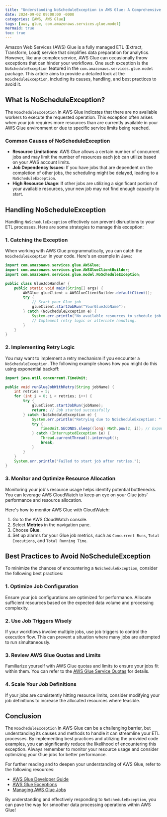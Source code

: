 ```yaml
---
title: "Understanding NoScheduleException in AWS Glue: A Comprehensive Guide"
date: 2024-09-02 09:00:00 -0000
categories: [AWS, AWS Glue]
tags: [aws, glue, com.amazonaws.services.glue.model]
mermaid: true
toc: true
---
```



Amazon Web Services (AWS) Glue is a fully managed ETL (Extract, Transform, Load) service that simplifies data preparation for analytics. However, like any complex service, AWS Glue can occasionally throw exceptions that can hinder your workflows. One such exception is the `NoScheduleException` featured in the `com.amazonaws.services.glue.model` package. This article aims to provide a detailed look at the `NoScheduleException`, including its causes, handling, and best practices to avoid it.

## What is NoScheduleException?

The `NoScheduleException` in AWS Glue indicates that there are no available workers to execute the requested operation. This exception often arises when your job requires more resources than are currently available in your AWS Glue environment or due to specific service limits being reached.

### Common Causes of NoScheduleException

- **Resource Limitations**: AWS Glue allows a certain number of concurrent jobs and may limit the number of resources each job can utilize based on your AWS account limits.
- **Job Dependency Issues**: If you have jobs that are dependent on the completion of other jobs, the scheduling might be delayed, leading to a `NoScheduleException`.
- **High Resource Usage**: If other jobs are utilizing a significant portion of your available resources, your new job may not find enough capacity to start.

## Handling NoScheduleException

Handling `NoScheduleException` effectively can prevent disruptions to your ETL processes. Here are some strategies to manage this exception:

### 1. Catching the Exception

When working with AWS Glue programmatically, you can catch the `NoScheduleException` in your code. Here's an example in Java:

```java
import com.amazonaws.services.glue.AWSGlue;
import com.amazonaws.services.glue.AWSGlueClientBuilder;
import com.amazonaws.services.glue.model.NoScheduleException;

public class GlueJobHandler {
    public static void main(String[] args) {
        AWSGlue glueClient = AWSGlueClientBuilder.defaultClient();
        try {
            // Start your Glue job
            glueClient.startJobRun("YourGlueJobName");
        } catch (NoScheduleException e) {
            System.err.println("No available resources to schedule job: " + e.getMessage());
            // Implement retry logic or alternate handling.
        }
    }
}
```

### 2. Implementing Retry Logic

You may want to implement a retry mechanism if you encounter a `NoScheduleException`. The following example shows how you might do this using exponential backoff:

```java
import java.util.concurrent.TimeUnit;

public void runGlueJobWithRetry(String jobName) {
    int retries = 5;
    for (int i = 0; i < retries; i++) {
        try {
            glueClient.startJobRun(jobName);
            return; // Job started successfully
        } catch (NoScheduleException e) {
            System.err.println("Retrying due to NoScheduleException: " + e.getMessage());
            try {
                TimeUnit.SECONDS.sleep((long) Math.pow(2, i)); // Exponential backoff
            } catch (InterruptedException ie) {
                Thread.currentThread().interrupt();
                break;
            }
        }
    }
    System.err.println("Failed to start job after retries.");
}
```

### 3. Monitor and Optimize Resource Allocation

Monitoring your job's resource usage helps identify potential bottlenecks. You can leverage AWS CloudWatch to keep an eye on your Glue jobs' performance and resource allocation.

Here's how to monitor AWS Glue with CloudWatch:

1. Go to the AWS CloudWatch console.
2. Select **Metrics** in the navigation pane.
3. Choose **Glue**.
4. Set up alarms for your Glue job metrics, such as `Concurrent Runs`, `Total Executions`, and `Total Running Time`.

## Best Practices to Avoid NoScheduleException

To minimize the chances of encountering a `NoScheduleException`, consider the following best practices:

### 1. Optimize Job Configuration

Ensure your job configurations are optimized for performance. Allocate sufficient resources based on the expected data volume and processing complexity.

### 2. Use Job Triggers Wisely

If your workflows involve multiple jobs, use job triggers to control the execution flow. This can prevent a situation where many jobs are attempted to run simultaneously.

### 3. Review AWS Glue Quotas and Limits

Familiarize yourself with AWS Glue quotas and limits to ensure your jobs fit within them. You can refer to the [AWS Glue Service Quotas](https://docs.aws.amazon.com/glue/latest/dg/limits.html) for details.

### 4. Scale Your Job Definitions

If your jobs are consistently hitting resource limits, consider modifying your job definitions to increase the allocated resources where feasible.

## Conclusion

The `NoScheduleException` in AWS Glue can be a challenging barrier, but understanding its causes and methods to handle it can streamline your ETL processes. By implementing best practices and utilizing the provided code examples, you can significantly reduce the likelihood of encountering this exception. Always remember to monitor your resource usage and consider optimizing your Glue jobs for better performance.

For further reading and to deepen your understanding of AWS Glue, refer to the following resources:

- [AWS Glue Developer Guide](https://docs.aws.amazon.com/glue/latest/dg/what-is-glue.html)
- [AWS Glue Exceptions](https://docs.aws.amazon.com/glue/latest/dg/API_Exceptions.html)
- [Managing AWS Glue Jobs](https://docs.aws.amazon.com/glue/latest/dg/monitoring-glue-jobs.html)

By understanding and effectively responding to `NoScheduleException`, you can pave the way for smoother data processing operations within AWS Glue!